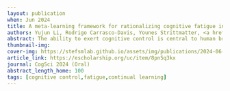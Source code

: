 ```yaml
---
layout: publication
when: Jun 2024
title: A meta-learning framework for rationalizing cognitive fatigue in neural systems
authors: Yujun Li, Rodrigo Carrasco-Davis, Younes Strittmatter, <a href="https://stefsmlab.github.io/people/stefanosaraomannelli/"><u>Stefano Sarao Mannelli</u></a>, Sebastian Musslick
abstract: The ability to exert cognitive control is central to human brain function, facilitating goal-directed task performance. However, humans exhibit limitations in the duration over which they can exert cognitive control -a phenomenon referred to as cognitive fatigue. This study explores a computational rationale for cognitive fatigue in continual learning scenarios&colon; cognitive fatigue serves to limit the extended performance of one task to avoid the forgetting of previously learned tasks. Our study employs a meta-learning framework, wherein cognitive control is optimally allocated to balance immediate task performance with forgetting of other tasks. We demonstrate that this model replicates common patterns of cognitive fatigue, such as performance degradation over time and sensitivity to reward. Furthermore, we discuss novel predictions, including variations in cognitive fatigue based on task representation overlap. This approach offers a novel perspective on the computational role of cognitive fatigue in neural systems.
thumbnail-img:
cover-img: https://stefsmlab.github.io/assets/img/publications/2024-06-01-Cognitive-fatigue-cover.png
article_link: https://escholarship.org/uc/item/8pn5q3kx
journal: CogSci 2024 (Oral)
abstract_length_home: 100
tags: [cognitive control,fatigue,continual learning]
---
```

